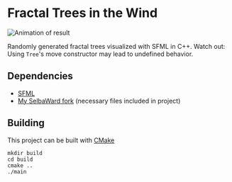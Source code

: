 # Fractal Trees in the Wind

![Animation of result](demo.gif)

Randomly generated fractal trees visualized with SFML in C++. Watch out: Using `Tree`'s move constructor may lead to undefined behavior.

## Dependencies
* [SFML](https://sfml-dev.org)
* [My SelbaWard fork](https://github.com/kim366/SelbaWard) (necessary files included in project)

## Building
This project can be built with [CMake](https://cmake.org)

```
mkdir build
cd build
cmake ..
./main
```
